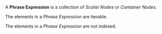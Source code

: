 A **Phrase Expression** is a collection of *Scalar Nodes* or *Container Nodes*.

The elements in a _Phrase Expression_ are iterable.

The elements in a _Phrase Expression_ are not indexed.
